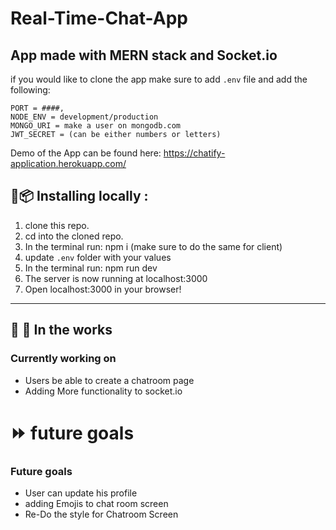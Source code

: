 # Real-Time-Chat-App

## App made with MERN stack and Socket.io

if you would like to clone the app make sure to add ```.env``` file and add the following:

```
PORT = ####,
NODE_ENV = development/production
MONGO_URI = make a user on mongodb.com  
JWT_SECRET = (can be either numbers or letters)
``` 

Demo of the App can be found here: https://chatify-application.herokuapp.com/

## :floppy_disk::package: Installing locally :

1. clone this repo.
2. cd into the cloned repo.
3. In the terminal run: npm i (make sure to do the same for client)
4. update ```.env``` folder with your values
5. In the terminal run: npm run dev 
6. The server is now running at localhost:3000
7. Open localhost:3000 in your browser!

---

## :construction_worker: :construction:   In the works

### Currently working on
- Users be able to create a chatroom page
- Adding More functionality to socket.io

# :fast_forward: future goals

### Future goals

- User can update his profile
- adding Emojis to chat room screen
- Re-Do the style for Chatroom Screen
